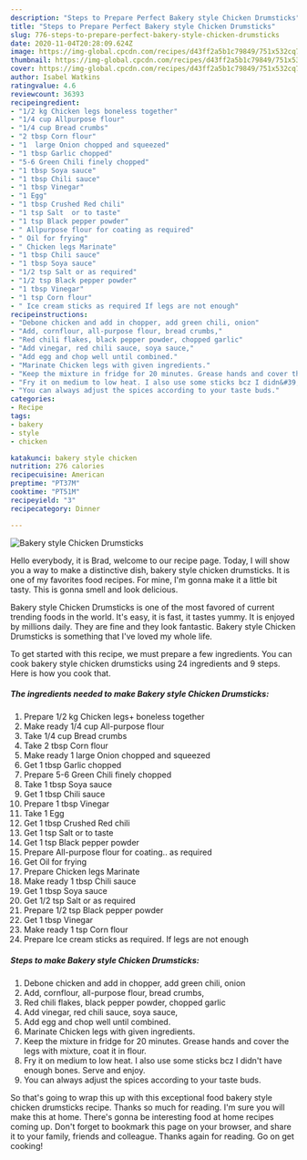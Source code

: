 ```yaml
---
description: "Steps to Prepare Perfect Bakery style Chicken Drumsticks"
title: "Steps to Prepare Perfect Bakery style Chicken Drumsticks"
slug: 776-steps-to-prepare-perfect-bakery-style-chicken-drumsticks
date: 2020-11-04T20:28:09.624Z
image: https://img-global.cpcdn.com/recipes/d43ff2a5b1c79849/751x532cq70/bakery-style-chicken-drumsticks-recipe-main-photo.jpg
thumbnail: https://img-global.cpcdn.com/recipes/d43ff2a5b1c79849/751x532cq70/bakery-style-chicken-drumsticks-recipe-main-photo.jpg
cover: https://img-global.cpcdn.com/recipes/d43ff2a5b1c79849/751x532cq70/bakery-style-chicken-drumsticks-recipe-main-photo.jpg
author: Isabel Watkins
ratingvalue: 4.6
reviewcount: 36393
recipeingredient:
- "1/2 kg Chicken legs boneless together"
- "1/4 cup Allpurpose flour"
- "1/4 cup Bread crumbs"
- "2 tbsp Corn flour"
- "1  large Onion chopped and squeezed"
- "1 tbsp Garlic chopped"
- "5-6 Green Chili finely chopped"
- "1 tbsp Soya sauce"
- "1 tbsp Chili sauce"
- "1 tbsp Vinegar"
- "1 Egg"
- "1 tbsp Crushed Red chili"
- "1 tsp Salt  or to taste"
- "1 tsp Black pepper powder"
- " Allpurpose flour for coating as required"
- " Oil for frying"
- " Chicken legs Marinate"
- "1 tbsp Chili sauce"
- "1 tbsp Soya sauce"
- "1/2 tsp Salt or as required"
- "1/2 tsp Black pepper powder"
- "1 tbsp Vinegar"
- "1 tsp Corn flour"
- " Ice cream sticks as required If legs are not enough"
recipeinstructions:
- "Debone chicken and add in chopper, add green chili, onion"
- "Add, cornflour, all-purpose flour, bread crumbs,"
- "Red chili flakes, black pepper powder, chopped garlic"
- "Add vinegar, red chili sauce, soya sauce,"
- "Add egg and chop well until combined."
- "Marinate Chicken legs with given ingredients."
- "Keep the mixture in fridge for 20 minutes. Grease hands and cover the legs with mixture, coat it in flour."
- "Fry it on medium to low heat. I also use some sticks bcz I didn&#39;t have enough bones. Serve and enjoy."
- "You can always adjust the spices according to your taste buds."
categories:
- Recipe
tags:
- bakery
- style
- chicken

katakunci: bakery style chicken 
nutrition: 276 calories
recipecuisine: American
preptime: "PT37M"
cooktime: "PT51M"
recipeyield: "3"
recipecategory: Dinner

---
```



![Bakery style Chicken Drumsticks](https://img-global.cpcdn.com/recipes/d43ff2a5b1c79849/751x532cq70/bakery-style-chicken-drumsticks-recipe-main-photo.jpg)

Hello everybody, it is Brad, welcome to our recipe page. Today, I will show you a way to make a distinctive dish, bakery style chicken drumsticks. It is one of my favorites food recipes. For mine, I'm gonna make it a little bit tasty. This is gonna smell and look delicious.

Bakery style Chicken Drumsticks is one of the most favored of current trending foods in the world. It's easy, it is fast, it tastes yummy. It is enjoyed by millions daily. They are fine and they look fantastic. Bakery style Chicken Drumsticks is something that I've loved my whole life.




To get started with this recipe, we must prepare a few ingredients. You can cook bakery style chicken drumsticks using 24 ingredients and 9 steps. Here is how you cook that.

<!--inarticleads1-->

##### The ingredients needed to make Bakery style Chicken Drumsticks:

1. Prepare 1/2 kg Chicken legs+ boneless together
1. Make ready 1/4 cup All-purpose flour
1. Take 1/4 cup Bread crumbs
1. Take 2 tbsp Corn flour
1. Make ready 1  large Onion chopped and squeezed
1. Get 1 tbsp Garlic chopped
1. Prepare 5-6 Green Chili finely chopped
1. Take 1 tbsp Soya sauce
1. Get 1 tbsp Chili sauce
1. Prepare 1 tbsp Vinegar
1. Take 1 Egg
1. Get 1 tbsp Crushed Red chili
1. Get 1 tsp Salt  or to taste
1. Get 1 tsp Black pepper powder
1. Prepare  All-purpose flour for coating.. as required
1. Get  Oil for frying
1. Prepare  Chicken legs Marinate
1. Make ready 1 tbsp Chili sauce
1. Get 1 tbsp Soya sauce
1. Get 1/2 tsp Salt or as required
1. Prepare 1/2 tsp Black pepper powder
1. Get 1 tbsp Vinegar
1. Make ready 1 tsp Corn flour
1. Prepare  Ice cream sticks as required. If legs are not enough




<!--inarticleads2-->

##### Steps to make Bakery style Chicken Drumsticks:

1. Debone chicken and add in chopper, add green chili, onion
1. Add, cornflour, all-purpose flour, bread crumbs,
1. Red chili flakes, black pepper powder, chopped garlic
1. Add vinegar, red chili sauce, soya sauce,
1. Add egg and chop well until combined.
1. Marinate Chicken legs with given ingredients.
1. Keep the mixture in fridge for 20 minutes. Grease hands and cover the legs with mixture, coat it in flour.
1. Fry it on medium to low heat. I also use some sticks bcz I didn&#39;t have enough bones. Serve and enjoy.
1. You can always adjust the spices according to your taste buds.




So that's going to wrap this up with this exceptional food bakery style chicken drumsticks recipe. Thanks so much for reading. I'm sure you will make this at home. There's gonna be interesting food at home recipes coming up. Don't forget to bookmark this page on your browser, and share it to your family, friends and colleague. Thanks again for reading. Go on get cooking!
